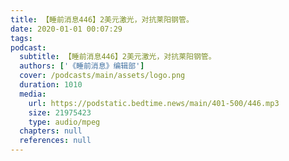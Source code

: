 ```yaml
---
title: 【睡前消息446】2美元激光，对抗莱阳钢管。
date: 2020-01-01 00:07:29
tags:
podcast:
  subtitle: 【睡前消息446】2美元激光，对抗莱阳钢管。
  authors: ['《睡前消息》编辑部']
  cover: /podcasts/main/assets/logo.png
  duration: 1010
  media:
    url: https://podstatic.bedtime.news/main/401-500/446.mp3
    size: 21975423
    type: audio/mpeg
  chapters: null
  references: null
---
```

